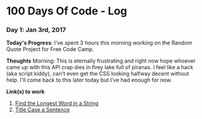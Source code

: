 # 100 Days Of Code - Log

### Day 1: Jan 3rd, 2017

**Today's Progress**: I've spent 3 hours this morning working on the Random Quote Project for Free Code Camp. 

**Thoughts** Morning: This is eternally frustrating and right now hope whoever came up with this API crap dies in firey lake full of piranas. I feel like a hack (aka script kiddy), can't even get the CSS looking halfway decent without help. I'll come back to this later today but I've had enough for now.  

**Link(s) to work**
1. [Find the Longest Word in a String](https://www.freecodecamp.com/challenges/find-the-longest-word-in-a-string)
2. [Title Case a Sentence](https://www.freecodecamp.com/challenges/title-case-a-sentence)
